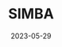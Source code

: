 ---
title: SIMBA
summary: SIMBA ( SIngle-cell eMBedding Along with features) is a versatile single-cell embedding method that co-embeds cells and features into the same latent space. https://simba-bio.readthedocs.io
tags:
- Python
date: "2023-05-29"

# Optional external URL for project (replaces project detail page).
external_link: "https://simba-bio.readthedocs.io/"

image:
  # caption: Photo by rawpixel on Unsplash
  focal_point: Smart

# links:
# - icon: twitter
#   icon_pack: fab
#   name: Follow
#   url: https://twitter.com/georgecushen
# url_code: ""
# url_pdf: ""
# url_slides: ""
# url_video: ""

# # Slides (optional).
# #   Associate this project with Markdown slides.
# #   Simply enter your slide deck's filename without extension.
# #   E.g. `slides = "example-slides"` references `content/slides/example-slides.md`.
# #   Otherwise, set `slides = ""`.
# slides: example
---